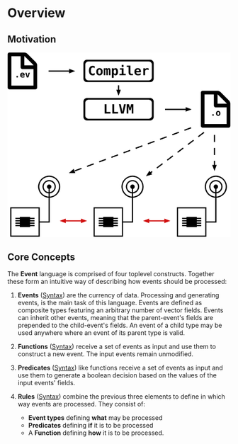 # Overview

## Motivation
![Overview](/img/flow.png)

## Core Concepts
The **Event** language is comprised of four toplevel constructs. Together these
form an intuitive way of describing how events should be processed:

1. **Events** ([Syntax](language_reference/#events)) are the currency of data.
Processing and generating events, is the main task of this language. Events are
defined as composite types featuring an arbitrary number of vector fields.
Events can inherit other events, meaning that the parent-event's fields are
prepended to the child-event's fields. An event of a child type may be used
anywhere where an event of its parent type is valid.
2. **Functions** ([Syntax](language_reference/#functions)) receive a set of events
as input and use them to construct a new event. The input events remain unmodified.
3. **Predicates** ([Syntax](language_reference/#predicates)) like functions receive
a set of events as input and use them to generate a boolean decision based on
the values of the input events' fields.
4. **Rules** ([Syntax](language_reference/#rules)) combine the previous three
elements to define in which way events are processed. They consist of:

    - **Event types** defining **what** may be processed
    - **Predicates** defining **if** it is to be processed
    - A **Function** defining **how** it is to be processed.
